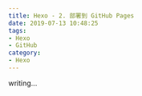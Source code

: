 ```yaml
---
title: Hexo - 2. 部署到 GitHub Pages
date: 2019-07-13 10:48:25
tags:
- Hexo
- GitHub
category:
- Hexo
---
```

writing...